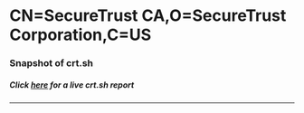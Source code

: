 # CN=SecureTrust CA,O=SecureTrust Corporation,C=US
### Snapshot of crt.sh
##### Click [here](https://crt.sh/?q=Serial_DCA0AC8B48276ADC2A5C92DCBB9ED3B5) for a live crt.sh report

---
